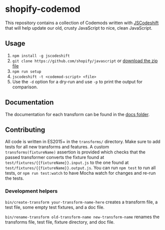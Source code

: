 # shopify-codemod

This repository contains a collection of Codemods written with [JSCodeshift](https://github.com/facebook/jscodeshift) that will help update our old, crusty JavaScript to nice, clean JavaScript.

## Usage

1. `npm install -g jscodeshift`
2. `git clone https://github.com/shopify/javascript` or [download the zip file](https://github.com/shopify/javascript/archive/master.zip)
3. `npm run setup`
4. `jscodeshift -t <codemod-script> <file>`
5. Use the `-d` option for a dry-run and use `-p` to print the output for comparison.

## Documentation

The documentation for each transform can be found in the [docs folder](docs).

## Contributing

All code is written in ES2015+ in the `transforms/` directory. Make sure to add tests for all new transforms and features. A custom `transforms(fixtureName)` assertion is provided which checks that the passed transformer converts the fixture found at `test/fixtures/{{fixtureName}}.input.js` to the one found at `test/fixtures/{{fixtureName}}.output.js`. You can run `npm test` to run all tests, or `npm run test:watch` to have Mocha watch for changes and re-run the tests.


### Development helpers
`bin/create-transform your-transform-name-here` creates a transform file, a test file, some empty test fixtures, and a doc file.

`bin/rename-transform old-transform-name new-transform-name` renames the transforms file, test file, fixture directory, and doc file.
